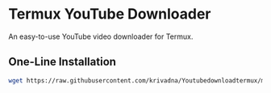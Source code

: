 
# Termux YouTube Downloader

An easy-to-use YouTube video downloader for Termux.

## One-Line Installation

```bash
wget https://raw.githubusercontent.com/krivadna/Youtubedownloadtermux/main/bin/ytdl -O $PREFIX/bin/ytdl
```

